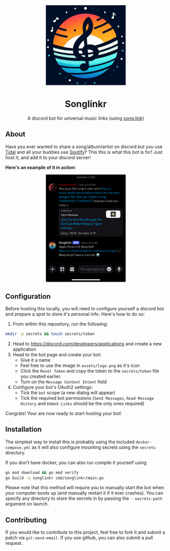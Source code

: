<div align="center">
<img src="assets/logo.jpg" alt="Songlinkr logo" width=250px><br>
<h1>Songlinkr</h1>

A discord bot for universal music links (using [song.link][1])

</div>

## About

Have you ever wanted to share a song/album/artist on discord but you use
[Tidal][2] and all your buddies use [Spotify][3]? This this is what this bot
is for! Just host it, and add it to your discord server!

**Here's an example of it in action**:

<div align="center">
<img src="assets/demo.jpg" width=250px>
</div>

## Configuration

Before hosting this locally, you will need to configure yourself a discord bot
and prepare a spot to store it's personal info. Here's how to do so:

1. From within this repository, run the following:
```sh
mkdir -p secrets && touch secrets/token
```
2. Head to https://discord.com/developers/applications and create a new
   application
3. Head to the bot page and create your bot:
   - Give it a name
   - Feel free to use the image in `assets/logo.png` as it's icon
   - Click the `Reset Token` and copy the token to the `secrets/token` file
     you created earlier.
   - Turn on the `Message Content Intent` field
4. Configure your bot's OAuth2 settings:
   - Tick the `bot` scope (a new dialog will appear)
   - Tick the required bot permissions (`Send Messages`, `Read Message History` and
     `Embed Links` should be the only ones required)

Congrats! Your are now ready to start hosting your bot!

## Installation

The simplest way to install this is probably using the included
`docker-compose.yml` as it will also configure mounting secrets
using the `secrets` directory.

If you don't have docker, you can also run compile it yourself using
```sh
go mod download && go mod verify
go build -o songlinkr cmd/songlinkr/main.go
```

Please note that this method will require you to manually start the bot
when your computer boots up (and manually restart it if it ever crashes).
You can specify any directory to store the secrets in by passing the
`--secrets-path` argument on launch.

## Contributing

If you would like to contribute to this project, feel free to fork it and
submit a patch via `git-send-email`. If you use github, you can also submit a pull
request.

[1]:https://song.link
[2]:https://tidal.com
[3]:https://spotify.com
[4]:https://go.dev
